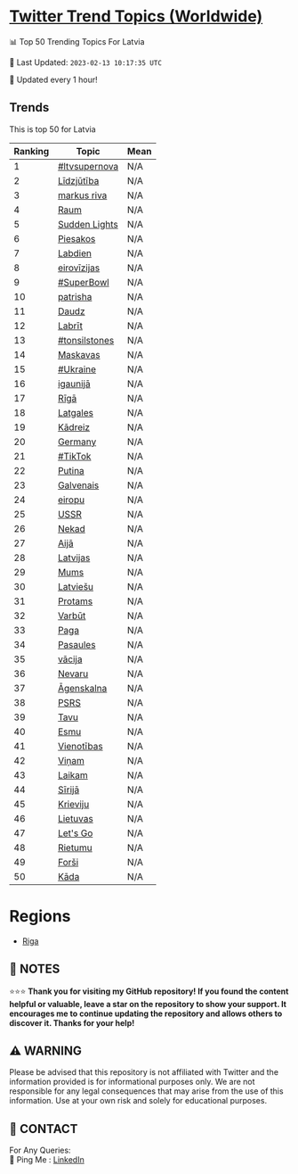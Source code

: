 [Twitter Trend Topics (Worldwide)](https://github.com/ErcinDedeoglu/Twitter-Trend-Topics)
==========


📊 Top 50 Trending Topics For Latvia

📆 Last Updated: `2023-02-13 10:17:35 UTC`

🔧 Updated every 1 hour!


## Trends

This is top 50 for Latvia

| Ranking | Topic | Mean |
| ------- | ------------ | ------------ |
| 1 | [#ltvsupernova](http://twitter.com/search?q=%23ltvsupernova) | N/A |
| 2 | [Līdzjūtība](http://twitter.com/search?q=L%c4%abdzj%c5%abt%c4%abba) | N/A |
| 3 | [markus riva](http://twitter.com/search?q=markus+riva) | N/A |
| 4 | [Raum](http://twitter.com/search?q=Raum) | N/A |
| 5 | [Sudden Lights](http://twitter.com/search?q=Sudden+Lights) | N/A |
| 6 | [Piesakos](http://twitter.com/search?q=Piesakos) | N/A |
| 7 | [Labdien](http://twitter.com/search?q=Labdien) | N/A |
| 8 | [eirovīzijas](http://twitter.com/search?q=eirov%c4%abzijas) | N/A |
| 9 | [#SuperBowl](http://twitter.com/search?q=%23SuperBowl) | N/A |
| 10 | [patrisha](http://twitter.com/search?q=patrisha) | N/A |
| 11 | [Daudz](http://twitter.com/search?q=Daudz) | N/A |
| 12 | [Labrīt](http://twitter.com/search?q=Labr%c4%abt) | N/A |
| 13 | [#tonsilstones](http://twitter.com/search?q=%23tonsilstones) | N/A |
| 14 | [Maskavas](http://twitter.com/search?q=Maskavas) | N/A |
| 15 | [#Ukraine](http://twitter.com/search?q=%23Ukraine) | N/A |
| 16 | [igaunijā](http://twitter.com/search?q=igaunij%c4%81) | N/A |
| 17 | [Rīgā](http://twitter.com/search?q=R%c4%abg%c4%81) | N/A |
| 18 | [Latgales](http://twitter.com/search?q=Latgales) | N/A |
| 19 | [Kādreiz](http://twitter.com/search?q=K%c4%81dreiz) | N/A |
| 20 | [Germany](http://twitter.com/search?q=Germany) | N/A |
| 21 | [#TikTok](http://twitter.com/search?q=%23TikTok) | N/A |
| 22 | [Putina](http://twitter.com/search?q=Putina) | N/A |
| 23 | [Galvenais](http://twitter.com/search?q=Galvenais) | N/A |
| 24 | [eiropu](http://twitter.com/search?q=eiropu) | N/A |
| 25 | [USSR](http://twitter.com/search?q=USSR) | N/A |
| 26 | [Nekad](http://twitter.com/search?q=Nekad) | N/A |
| 27 | [Aijā](http://twitter.com/search?q=Aij%c4%81) | N/A |
| 28 | [Latvijas](http://twitter.com/search?q=Latvijas) | N/A |
| 29 | [Mums](http://twitter.com/search?q=Mums) | N/A |
| 30 | [Latviešu](http://twitter.com/search?q=Latvie%c5%a1u) | N/A |
| 31 | [Protams](http://twitter.com/search?q=Protams) | N/A |
| 32 | [Varbūt](http://twitter.com/search?q=Varb%c5%abt) | N/A |
| 33 | [Paga](http://twitter.com/search?q=Paga) | N/A |
| 34 | [Pasaules](http://twitter.com/search?q=Pasaules) | N/A |
| 35 | [vācija](http://twitter.com/search?q=v%c4%81cija) | N/A |
| 36 | [Nevaru](http://twitter.com/search?q=Nevaru) | N/A |
| 37 | [Āgenskalna](http://twitter.com/search?q=%c4%80genskalna) | N/A |
| 38 | [PSRS](http://twitter.com/search?q=PSRS) | N/A |
| 39 | [Tavu](http://twitter.com/search?q=Tavu) | N/A |
| 40 | [Esmu](http://twitter.com/search?q=Esmu) | N/A |
| 41 | [Vienotības](http://twitter.com/search?q=Vienot%c4%abbas) | N/A |
| 42 | [Viņam](http://twitter.com/search?q=Vi%c5%86am) | N/A |
| 43 | [Laikam](http://twitter.com/search?q=Laikam) | N/A |
| 44 | [Sīrijā](http://twitter.com/search?q=S%c4%abrij%c4%81) | N/A |
| 45 | [Krieviju](http://twitter.com/search?q=Krieviju) | N/A |
| 46 | [Lietuvas](http://twitter.com/search?q=Lietuvas) | N/A |
| 47 | [Let's Go](http://twitter.com/search?q=Let%27s+Go) | N/A |
| 48 | [Rietumu](http://twitter.com/search?q=Rietumu) | N/A |
| 49 | [Forši](http://twitter.com/search?q=For%c5%a1i) | N/A |
| 50 | [Kāda](http://twitter.com/search?q=K%c4%81da) | N/A |



# Regions

* [Riga](</Latvia/Riga.md>)



## 📝 NOTES

⭐⭐⭐ **Thank you for visiting my GitHub repository! If you found the content helpful or valuable, leave a star on the repository to show your support. It encourages me to continue updating the repository and allows others to discover it. Thanks for your help!**


## ⚠️ WARNING

Please be advised that this repository is not affiliated with Twitter and the information provided is for informational purposes only. We are not responsible for any legal consequences that may arise from the use of this information. Use at your own risk and solely for educational purposes.


## 📨 CONTACT

 For Any Queries:  
            🏓 Ping Me : [LinkedIn](https://www.linkedin.com/in/ercindedeoglu/)
